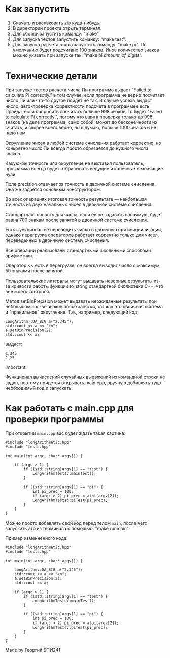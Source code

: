 # Как запустить

  1) Скачать и распаковать zip куда-нибудь.
  2) В директории проекта отрыть терминал.
  3) Для сборки запустить команду: "make".
  4) Для запуска тестов запустить команду: "make test".
  5) Для запуска расчета числа запустить команду: "make pi". По умолчанию будет подсчитано 100 знаков.
     Иное количество знаков можно указать при запуске так: "make pi *amount_of_digits*".

# Технические детали

При запуске тестов расчета числа Пи программа выдаст "Failed to calculate Pi correctly." в том случае, если программа не верно посчитает число Пи или что-то другое пойдет не так. В случае успеха выдаст число; авто-проверка корректности подсчета в программее есть. Правда, если попросить посчитать больше 998 знаков, то будет "Failed to calculate Pi correctly.", потому что вшита проверка только до 998 знаков (на деле программа, само собой, может до бесконечности их считать, и скорее всего верно, но я думаю, больше 1000 знаков и не надо нам.

Округление чисел в любой системе счисления работает корректно, но конкретно число Пи всегда просто обрезается до нужного числа знаков.

Какую-бы точность или округление не выставил пользователь, программа всегда будет отбрасывать ведущие и конечные незначащие нули.

Поле precision отвечает за точность в двоичной системе счисления. Она же задается основным конструктором.

Во всех операциях итоговая точность результата — наибольшая точность из двух начальных чисел в двоичной системе счисления.

Стандартная точность для числа, если ее не задавать напрямую, будет равна 700 знакам после запятой в двоичной системе счисления.

Есть функционал не переводить число в двоичную при инициилизации, однако перегрузка операторов работает корректно только для чисел, переведенных в двоичную систему счисления.

Все операции реализованы стандартными школьными способами арифметики.

Оператор << есть в перегрузке, он всегда выводит число с максимум 50 знаками после запятой.

Пользовательские литералы могут выдавать неверные результаты из-за кривости работы функции to_string стандартной библиотеки С++, что вне моего контроля.

Метод setBinPrecision может выдавать неожиданные результаты при небольшом кол-ве знаков после запятой, так как это двоичная система и "правильное" округление. Т.е., например, следующий код:
```
LongArithm::DA_BIG a("2.345");
std::cout << a << "\n";
a.setBinPrecision(2);
std::cout << a;
```
выдаст:
```
2.345
2.25
```

> [!IMPORTANT]
> Функционал вычислений случайных выражений из командной строки не задан, поэтому придется открывать main.cpp, вручную добавлять туда необходимый код и запускать.

# Как работать с main.cpp для проверки программы

При открытии `main.cpp` вас будет ждать такая картина:
```
#include "longArithmetic.hpp"
#include "tests.hpp"

int main(int argc, char* argv[]) {
    
    if (argc > 1) {
        if ((std::string)argv[1] == "test") {
            LongArithmTests::mainTest();
        }
        
        if ((std::string)argv[1] == "pi") {
            int pi_prec = 100;
            if (argc > 2) pi_prec = atoi(argv[2]);
            LongArithmTests::piTest(pi_prec);
        }
    }
}
```

Можно просто добавлять свой код перед телом `main`, после чего запускать это из терминала с помощью: "make runmain".

Пример изменненного кода:
```
#include "longArithmetic.hpp"
#include "tests.hpp"

int main(int argc, char* argv[]) {

    LongArithm::DA_BIG a("2.345");
    std::cout << a << "\n";
    a.setBinPrecision(2);
    std::cout << a;

    if (argc > 1) {
        if ((std::string)argv[1] == "test") {
            LongArithmTests::mainTest();
        }
        
        if ((std::string)argv[1] == "pi") {
            int pi_prec = 100;
            if (argc > 2) pi_prec = atoi(argv[2]);
            LongArithmTests::piTest(pi_prec);
        }
    }
}
```



Made by Георгий БПИ241
